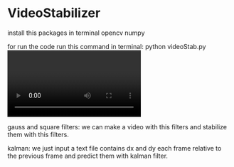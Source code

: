 # VideoStabilizer
install this packages in terminal
  opencv
  numpy
 
 for run the code run this command in terminal:
 python videoStab.py <video address> <filter type>
 for example:
  python2 videoStab.py ../Output/Vibreated2.avi gauss
  python2 videoStab.py ../Output/Vibrated2.txt kalman
 
 gauss and square filters:
 we can make a video with this filters and stabilize them with this filters.
 
 kalman:
 we just input a text file contains dx and dy each frame relative to  the previous frame and predict them with kalman filter.
 
